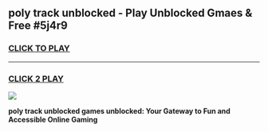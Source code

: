 
## poly track unblocked - Play Unblocked Gmaes & Free #5j4r9
<h3>
<a href="https://news.freeplayer.one?title=poly_track_unblocked&ref=03M">CLICK TO PLAY</a></h3>
<hr>

<h3>
<a href="https://news.freeplayer.one?title=poly_track_unblocked&ref=03M">CLICK 2 PLAY</a>
  
</h3>

<a href="https://news.freeplayer.one?title=poly_track_unblocked&ref=03M"><img src="https://clearcache.store/games.png"></a>


**poly track unblocked games unblocked: Your Gateway to Fun and Accessible Online Gaming**
